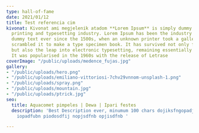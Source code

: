 ```yaml
---
type: hall-of-fame
date: 2021/01/12
title: Test referencia cim
kivonat: Kivonat ami megjelenik atadom **Lorem Ipsum** is simply dummy text of the
  printing and typesetting industry. Lorem Ipsum has been the industry's standard
  dummy text ever since the 1500s, when an unknown printer took a galley of type and
  scrambled it to make a type specimen book. It has survived not only five centuries,
  but also the leap into electronic typesetting, remaining essentially unchanged.
  It was popularised in the 1960s with the release of Letrase
coverImage: "/public/uploads/medence_fujas.jpg"
gallery:
- "/public/uploads/hero.png"
- "/public/uploads/emiliano-vittoriosi-7chv29vnnom-unsplash-1.png"
- "/public/uploads/spray.png"
- "/public/uploads/mountain.jpg"
- "/public/uploads/ptrick.jpg"
seo:
  title: Aquacomet pimpeles | Dewa | Ipari festes
  description: 'Best Description ever, minumum 100 chars dojiksfngopadjfnbopadf jnasdjiopbn
    iopadfubn piodosdfij nopjsdfnb opjisdfnb '

---
```

